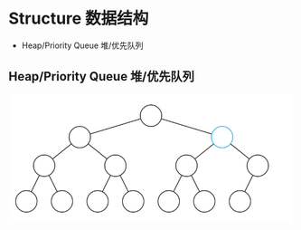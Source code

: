 # Structure 数据结构

+ Heap/Priority Queue 堆/优先队列

## Heap/Priority Queue 堆/优先队列
[![Heap](./binary_heap_insert.svg)](./binary_heap_insert.svg)

